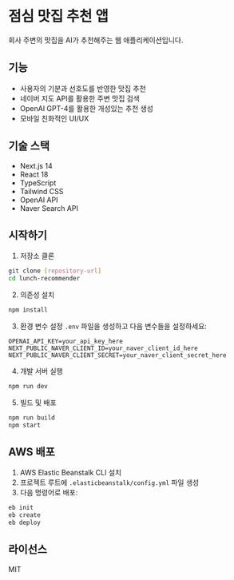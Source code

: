 # 점심 맛집 추천 앱

회사 주변의 맛집을 AI가 추천해주는 웹 애플리케이션입니다.

## 기능

- 사용자의 기분과 선호도를 반영한 맛집 추천
- 네이버 지도 API를 활용한 주변 맛집 검색
- OpenAI GPT-4를 활용한 개성있는 추천 생성
- 모바일 친화적인 UI/UX

## 기술 스택

- Next.js 14
- React 18
- TypeScript
- Tailwind CSS
- OpenAI API
- Naver Search API

## 시작하기

1. 저장소 클론
```bash
git clone [repository-url]
cd lunch-recommender
```

2. 의존성 설치
```bash
npm install
```

3. 환경 변수 설정
`.env` 파일을 생성하고 다음 변수들을 설정하세요:
```
OPENAI_API_KEY=your_api_key_here
NEXT_PUBLIC_NAVER_CLIENT_ID=your_naver_client_id_here
NEXT_PUBLIC_NAVER_CLIENT_SECRET=your_naver_client_secret_here
```

4. 개발 서버 실행
```bash
npm run dev
```

5. 빌드 및 배포
```bash
npm run build
npm start
```

## AWS 배포

1. AWS Elastic Beanstalk CLI 설치
2. 프로젝트 루트에 `.elasticbeanstalk/config.yml` 파일 생성
3. 다음 명령어로 배포:
```bash
eb init
eb create
eb deploy
```

## 라이선스

MIT 